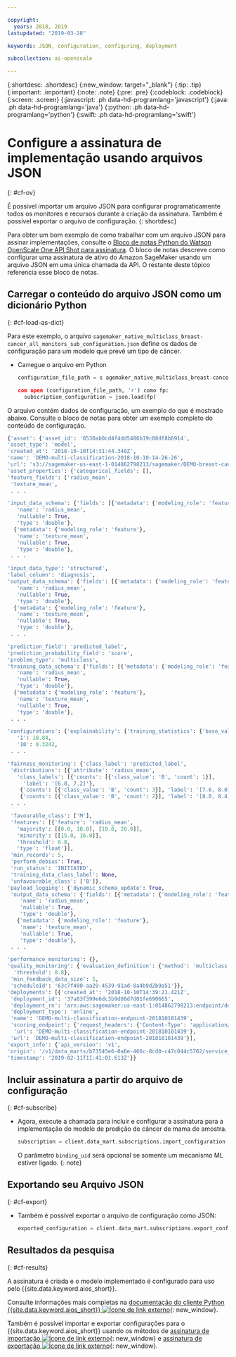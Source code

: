 ```yaml
---

copyright:
  years: 2018, 2019
lastupdated: "2019-03-28"

keywords: JSON, configuration, configuring, deployment

subcollection: ai-openscale

---
```


{:shortdesc: .shortdesc}
{:new_window: target="_blank"}
{:tip: .tip}
{:important: .important}
{:note: .note}
{:pre: .pre}
{:codeblock: .codeblock}
{:screen: .screen}
{:javascript: .ph data-hd-programlang='javascript'}
{:java: .ph data-hd-programlang='java'}
{:python: .ph data-hd-programlang='python'}
{:swift: .ph data-hd-programlang='swift'}

# Configure a assinatura de implementação usando arquivos JSON
{: #cf-ov}

É possível importar um arquivo JSON para configurar programaticamente todos os monitores e recursos durante a criação da assinatura. Também é possível exportar o arquivo de configuração.
{: shortdesc}

Para obter um bom exemplo de como trabalhar com um arquivo JSON para assinar implementações, consulte o [Bloco de notas Python do Watson OpenScale One API Shot para assinatura](https://github.com/pmservice/ai-openscale-tutorials/blob/master/notebooks/Watson%20OpenScale%20One%20API%20Shot%20for%20subscription.ipynb). O bloco de notas descreve como configurar uma assinatura de ativo do Amazon SageMaker usando um arquivo JSON em uma única chamada da API. O restante deste tópico referencia esse bloco de notas.

## Carregar o conteúdo do arquivo JSON como um dicionário Python
{: #cf-load-as-dict}

Para este exemplo, o arquivo `sagemaker_native_multiclass_breast-cancer_all_monitors_sub_configuration.json` define os dados de configuração para um modelo que prevê um tipo de câncer.

- Carregue o arquivo em Python

    ```python
    configuration_file_path = s agemaker_native_multiclass_breast-cancer_all_monitors_sub_configuration.json '

  com open (configuration_file_path, 'r') como fp:
      subscription_configuration = json.load(fp)
    ```

O arquivo contém dados de configuração, um exemplo do que é mostrado abaixo. Consulte o bloco de notas para obter um exemplo completo do conteúdo de configuração.

  ```python
  {'asset': {'asset_id': '0530ab0cd4f4dd5486b19c08df8b6914',
  'asset_type': 'model',
  'created_at': '2018-10-10T14:31:44.348Z',
  'name': 'DEMO-multi-classification-2018-10-10-14-26-26',
  'url': 's3://sagemaker-us-east-1-014862798213/sagemaker/DEMO-breast-cancer-prediction/DEMO-multi-classification-2018-10-10-14-26-26/output/model.tar.gz'},
 'asset_properties': {'categorical_fields': [],
  'feature_fields': ['radius_mean',
   'texture_mean',
   . . .

  'input_data_schema': {'fields': [{'metadata': {'modeling_role': 'feature'},
     'name': 'radius_mean',
     'nullable': True,
     'type': 'double'},
    {'metadata': {'modeling_role': 'feature'},
     'name': 'texture_mean',
     'nullable': True,
     'type': 'double'},
   . . .

  'input_data_type': 'structured',
  'label_column': 'diagnosis',
  'output_data_schema': {'fields': [{'metadata': {'modeling_role': 'feature'},
     'name': 'radius_mean',
     'nullable': True,
     'type': 'double'},
    {'metadata': {'modeling_role': 'feature'},
     'name': 'texture_mean',
     'nullable': True,
     'type': 'double'},
   . . .

  'prediction_field': 'predicted_label',
  'prediction_probability_field': 'score',
  'problem_type': 'multiclass',
  'training_data_schema': {'fields': [{'metadata': {'modeling_role': 'feature'},
     'name': 'radius_mean',
     'nullable': True,
     'type': 'double'},
    {'metadata': {'modeling_role': 'feature'},
     'name': 'texture_mean',
     'nullable': True,
     'type': 'double'},
   . . .

 'configurations': {'explainability': {'training_statistics': {'base_values': {'0': 13.37,
     '1': 18.84,
     '10': 0.3242,
   . . .

  'fairness_monitoring': {'class_label': 'predicted_label',
   'distributions': [{'attribute': 'radius_mean',
     'class_labels': [{'counts': [{'class_value': 'B', 'count': 1}],
       'label': '[6.8, 7.2]'},
      {'counts': [{'class_value': 'B', 'count': 3}], 'label': '[7.6, 8.0]'},
      {'counts': [{'class_value': 'B', 'count': 2}], 'label': '[8.0, 8.4]'},
   . . .

   'favourable_class': ['M'],
   'features': [{'feature': 'radius_mean',
     'majority': [[0.0, 10.0], [19.0, 20.0]],
     'minority': [[15.0, 16.0]],
     'threshold': 0.8,
     'type': 'float'}],
   'min_records': 5,
   'perform_debias': True,
   'run_status': 'INITIATED',
   'training_data_class_label': None,
   'unfavourable_class': ['B']},
  'payload_logging': {'dynamic_schema_update': True,
   'output_data_schema': {'fields': [{'metadata': {'modeling_role': 'feature'},
      'name': 'radius_mean',
      'nullable': True,
      'type': 'double'},
     {'metadata': {'modeling_role': 'feature'},
      'name': 'texture_mean',
      'nullable': True,
      'type': 'double'},
   . . .

  'performance_monitoring': {},
  'quality_monitoring': {'evaluation_definition': {'method': 'multiclass',
    'threshold': 0.8},
   'min_feedback_data_size': 5,
   'scheduleId': '63c7f400-aa29-4539-91ad-8a4b9d2b9a51'}},
 'deployments': [{'created_at': '2018-10-10T14:39:21.421Z',
   'deployment_id': '37a83f399e6dc3b9d08d7d01fe690665',
   'deployment_rn': 'arn:aws:sagemaker:us-east-1:014862798213:endpoint/demo-multi-classification-endpoint-201810101439',
   'deployment_type': 'online',
   'name': 'DEMO-multi-classification-endpoint-201810101439',
   'scoring_endpoint': {'request_headers': {'Content-Type': 'application/json'},
    'url': 'DEMO-multi-classification-endpoint-201810101439'},
   'url': 'DEMO-multi-classification-endpoint-201810101439'}],
 'export_info': {'api_version': 'v1',
  'origin': '/v1/data_marts/b73545e6-0a6e-466c-8cd0-c47c044c5702/service_bindings/bf44cc7f-990d-4942-bfc6-cbcf71a1b78c/subscriptions/0530ab0cd4f4dd5486b19c08df8b6914',
  'timestamp': '2019-02-11T11:41:01.613Z'}}
  ```

## Incluir assinatura a partir do arquivo de configuração
{: #cf-subscribe}

- Agora, execute a chamada para incluir e configurar a assinatura para a implementação do modelo de predição de câncer de mama de amostra.

    ```python
    subscription = client.data_mart.subscriptions.import_configuration (binding_uid = binding_uid, configuration_data = subscription_configuration)
    ```

  O parâmetro `binding_uid` será opcional se somente um mecanismo ML estiver ligado.
  {: note}

## Exportando seu Arquivo JSON
{: #cf-export}

- Também é possível exportar o arquivo de configuração como JSON:

    ```python
    exported_configuration = client.data_mart.subscriptions.export_configuration (binding_uid = binding_uid, subscription_uid=subscription.uid)
    ```

## Resultados da pesquisa
{: #cf-results}

A assinatura é criada e o modelo implementado é configurado para uso pelo {{site.data.keyword.aios_short}}.

Consulte informações mais completas na [documentação do cliente Python {{site.data.keyword.aios_short}} ![Ícone de link externo](../../icons/launch-glyph.svg "Ícone de link externo")](http://ai-openscale-python-client-dev.mybluemix.net/#subscriptions){: new_window}.

Também é possível importar e exportar configurações para o {{site.data.keyword.aios_short}} usando os métodos de [assinatura de importação ![Ícone de link externo](../../icons/launch-glyph.svg "Ícone de link externo")](https://{DomainName}/apidocs/ai-openscale#import-subscription){: new_window} e [assinatura de exportação ![Ícone de link externo](../../icons/launch-glyph.svg "Ícone de link externo")](https://{DomainName}/apidocs/ai-openscale#export-subscription){: new_window}.
